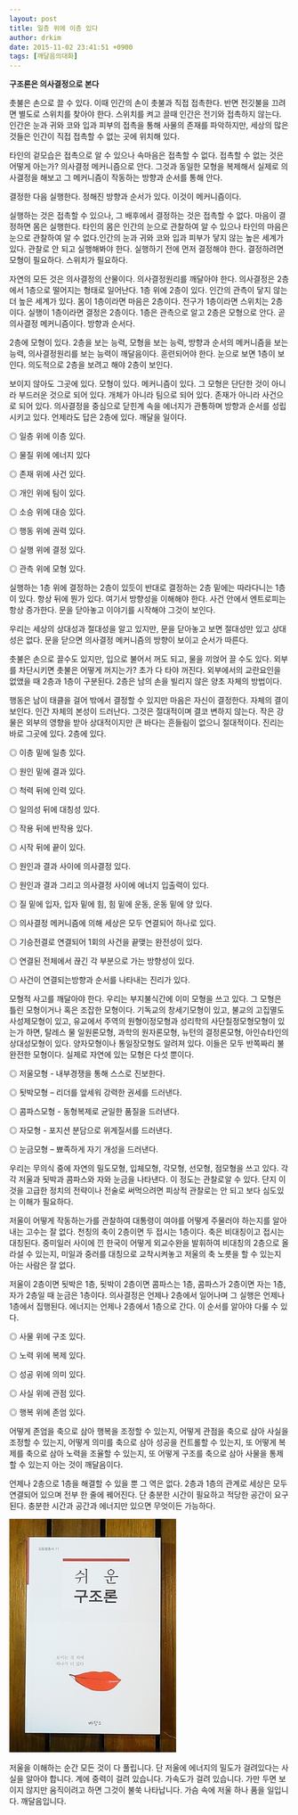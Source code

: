 ```yaml
---
layout: post
title: 일층 위에 이층 있다
author: drkim
date: 2015-11-02 23:41:51 +0900
tags: [깨달음의대화]
---
```

**구조론은 의사결정으로 본다**

  


촛불은 손으로 끌 수 있다. 이때 인간의 손이 촛불과 직접 접촉한다. 반면 전깃불을 끄려면 별도로 스위치를 찾아야 한다. 스위치를 켜고 끌때 인간은 전기와 접촉하지 않는다. 인간은 눈과 귀와 코와 입과 피부의 접촉을 통해 사물의 존재를 파악하지만, 세상의 많은 것들은 인간이 직접 접촉할 수 없는 곳에 위치해 있다. 

  


타인의 겉모습은 접촉으로 알 수 있으나 속마음은 접촉할 수 없다. 접촉할 수 없는 것은 어떻게 아는가? 의사결정 메커니즘으로 안다. 그것과 동일한 모형을 복제해서 실제로 의사결정을 해보고 그 메커니즘이 작동하는 방향과 순서를 통해 안다. 

  


결정한 다음 실행한다. 정해진 방향과 순서가 있다. 이것이 메커니즘이다.

  


실행하는 것은 접촉할 수 있으나, 그 배후에서 결정하는 것은 접촉할 수 없다. 마음이 결정하면 몸은 실행한다. 타인의 몸은 인간의 눈으로 관찰하여 알 수 있으나 타인의 마음은 눈으로 관찰하여 알 수 없다.인간의 눈과 귀와 코와 입과 피부가 닿지 않는 높은 세계가 있다. 관찰로 안 되고 실행해봐야 한다. 실행하기 전에 먼저 결정해야 한다. 결정하려면 모형이 필요하다. 스위치가 필요하다.

  


자연의 모든 것은 의사결정의 산물이다. 의사결정원리를 깨달아야 한다. 의사결정은 2층에서 1층으로 떨어지는 형태로 일어난다. 1층 위에 2층이 있다. 인간의 관측이 닿지 않는 더 높은 세계가 있다. 몸이 1층이라면 마음은 2층이다. 전구가 1층이라면 스위치는 2층이다. 실행이 1층이라면 결정은 2층이다. 1층은 관측으로 알고 2층은 모형으로 안다. 곧 의사결정 메커니즘이다. 방향과 순서다.

  


2층에 모형이 있다. 2층을 보는 능력, 모형을 보는 능력, 방향과 순서의 메커니즘을 보는 능력, 의사결정원리를 보는 능력이 깨달음이다. 훈련되어야 한다. 눈으로 보면 1층이 보인다. 의도적으로 2층을 보려고 해야 2층이 보인다. 

  


보이지 않아도 그곳에 있다. 모형이 있다. 메커니즘이 있다. 그 모형은 단단한 것이 아니라 부드러운 것으로 되어 있다. 개체가 아니라 팀으로 되어 있다. 존재가 아니라 사건으로 되어 있다. 의사결정을 중심으로 닫힌계 속을 에너지가 관통하며 방향과 순서를 성립시키고 있다. 언제라도 답은 2층에 있다. 깨달을 일이다. 

  


◎ 일층 위에 이층 있다.  
      
◎ 물질 위에 에너지 있다  
      
◎ 존재 위에 사건 있다.   
      
◎ 개인 위에 팀이 있다.  
      
◎ 소승 위에 대승 있다.  
      
◎ 행동 위에 권력 있다.

◎ 실행 위에 결정 있다.

◎ 관측 위에 모형 있다.  


실행하는 1층 위에 결정하는 2층이 있듯이 반대로 결정하는 2층 밑에는 따라다니는 1층이 있다. 항상 뒤에 뭔가 있다. 여기서 방향성을 이해해야 한다. 사건 안에서 엔트로피는 항상 증가한다. 문을 닫아놓고 이야기를 시작해야 그것이 보인다. 

  


우리는 세상의 상대성과 절대성을 알고 있지만, 문을 닫아놓고 보면 절대성만 있고 상대성은 없다. 문을 닫으면 의사결정 메커니즘의 방향이 보이고 순서가 따른다.

  


촛불은 손으로 끌수도 있지만, 입으로 불어서 꺼도 되고, 물을 끼얹어 끌 수도 있다. 외부를 차단시키면 촛불은 어떻게 꺼지는가? 초가 다 타야 꺼진다. 외부에서의 교란요인을 없앴을 때 2층과 1층이 구분된다. 2층은 남의 손을 빌리지 않은 양초 자체의 방법이다.

  


행동은 남이 태클을 걸어 밖에서 결정할 수 있지만 마음은 자신이 결정한다. 자체의 결이 보인다. 인간 자체의 본성이 드러난다. 그것은 절대적이며 결코 변하지 않는다. 작은 강물은 외부의 영향을 받아 상대적이지만 큰 바다는 흔들림이 없으니 절대적이다. 진리는 바로 그곳에 있다. 2층에 있다.

  


◎ 이층 밑에 일층 있다.  
      
◎ 원인 밑에 결과 있다.  
      
◎ 척력 뒤에 인력 있다.  
      
◎ 일의성 뒤에 대칭성 있다.  
      
◎ 작용 뒤에 반작용 있다.  
      
◎ 시작 뒤에 끝이 있다.

  
      
◎ 원인과 결과 사이에 의사결정 있다.  
      
◎ 원인과 결과 그리고 의사결정 사이에 에너지 입출력이 있다.  
      
◎ 질 밑에 입자, 입자 밑에 힘, 힘 밑에 운동, 운동 밑에 양 있다.   
      
◎ 의사결정 메커니즘에 의해 세상은 모두 연결되어 하나로 있다.  
      
◎ 기승전결로 연결되어 1회의 사건을 끝맺는 완전성이 있다.  
      
◎ 연결된 전체에서 끊긴 각 부분으로 가는 방향성이 있다.  
      
◎ 사건이 연결되는방향과 순서를 나타내는 진리가 있다.

  


모형적 사고를 깨달아야 한다. 우리는 부지불식간에 이미 모형을 쓰고 있다. 그 모형은 틀린 모형이거나 혹은 조잡한 모형이다. 기독교의 창세기모형이 있고, 불교의 고집멸도 사성제모형이 있고, 유교에서 주역의 원형이정모형과 성리학의 사단칠정모형모형이 있는가 하면, 탈레스 물 일원론모형, 과학의 원자론모형, 뉴턴의 결정론모형, 아인슈타인의 상대성모형이 있다. 양자모형이나 통일장모형도 알려져 있다. 이들은 모두 반쪽짜리 불완전한 모형이다. 실제로 자연에 있는 모형은 다섯 뿐이다. 

  


◎ 저울모형 - 내부경쟁을 통해 스스로 진보한다.  
    
◎ 됫박모형 – 리더를 앞세워 강력한 권세를 드러낸다.  
    
◎ 콤파스모형 - 동형복제로 균일한 품질을 드러낸다.  
    
◎ 자모형 - 포지션 분담으로 위계질서를 드러낸다.  
    
◎ 눈금모형 – 뾰족하게 자기 개성을 드러낸다. 

  


우리는 무의식 중에 자연의 밀도모형, 입체모형, 각모형, 선모형, 점모형을 쓰고 있다. 각각 저울과 됫박과 콤파스와 자와 눈금을 나타낸다. 이 정도는 관찰로알 수 있다. 단지 이것을 고급한 정치의 전략이나 전술로 써먹으려면 피상적 관찰로는 안 되고 보다 심도있는 이해가 필요하다. 

  


저울이 어떻게 작동하는가를 관찰하여 대통령이 여야를 어떻게 주물러야 하는지를 알아내는 고수는 잘 없다. 천칭의 축이 2층이면 두 접시는 1층이다. 축은 비대칭이고 접시는 대칭된다. 중미일러 사이에 낀 한국이 어떻게 외교수완을 발휘하여 비대칭의 2층으로 올라설 수 있는지, 미일과 중러를 대칭으로 교착시켜놓고 저울의 축 노릇을 할 수 있는지 아는 사람은 잘 없다. 

  


저울이 2층이면 됫박은 1층, 됫박이 2층이면 콤파스는 1층, 콤파스가 2층이면 자는 1층, 자가 2층일 때 눈금은 1층이다. 의사결정은 언제나 2층에서 일어나며 그 실행은 언제나 1층에서 집행된다. 에너지는 언제나 2층에서 1층으로 간다. 이 순서를 알아야 다룰 수 있다.

  


◎ 사물 위에 구조 있다.  
      
◎ 노력 위에 복제 있다.  
      
◎ 성공 위에 의미 있다.  
      
◎ 사실 위에 관점 있다.  
      
◎ 행복 위에 존엄 있다. 

  


어떻게 존엄을 축으로 삼아 행복을 조정할 수 있는지, 어떻게 관점을 축으로 삼아 사실을 조정할 수 있는지, 어떻게 의미를 축으로 삼아 성공을 컨트롤할 수 있는지, 또 어떻게 복제를 축으로 삼아 노력을 조율할 수 있는지, 또 어떻게 구조를 축으로 삼아 사물을 통제할 수 있는지 아는 것이 깨달음이다. 

  


언제나 2층으로 1층을 해결할 수 있을 뿐 그 역은 없다. 2층과 1층의 관계로 세상은 모두 연결되어 있으며 전부 한 줄에 꿰어진다. 단 충분한 시간이 필요하고 적당한 공간이 요구된다. 충분한 시간과 공간과 에너지만 있으면 무엇이든 가능하다. 

  


  



![](/files/attach/images/198/189/635/DSC01488.JPG)   


  


저울을 이해하는 순간 모든 것이 다 풀립니다. 단 저울에 에너지의 밀도가 걸려있다는 사실을 알아야 합니다. 계에 중력이 걸려 있습니다. 가속도가 걸려 있습니다. 가만 두면 보이지 않지만 움직이려고 하면 그것이 불쑥 나타납니다. 가슴 속에 저울 하나 품을 일입니다. 깨달음입니다.